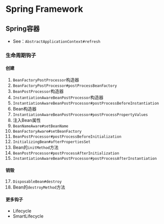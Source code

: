 # Spring Framework

## Spring容器

- See：`AbstractApplicationContext#refresh`

### 生命周期钩子

#### 创建

1. `BeanFactoryPostProcessor`构造器
2. `BeanFactoryPostProcessor#postProcessBeanFactory`
3. `BeanPostProcessor`构造器
4. `InstantiationAwareBeanPostProcessor`构造器
5. `InstantiationAwareBeanPostProcessor#postProcessBeforeInstantiation`
6. Bean构造器
7. `InstantiationAwareBeanPostProcessor#postProcessPropertyValues`
8. 注入Bean属性
9. `BeanNameAware#setBeanName`
10. `BeanFactoryAware#setBeanFactory`
11. `BeanPostProcessor#postProcessBeforeInitialization`
12. `InitializingBean#afterPropertiesSet`
13. Bean的`initMethod`方法
15. `BeanPostProcessor#postProcessAfterInitialization`
16. `InstantiationAwareBeanPostProcessor#postProcessAfterInstantiation`

#### 销毁

17. `DisposableBean#destroy`
14. Bean的`destroyMethod`方法

#### 更多钩子

- Lifecycle
- SmartLifecycle